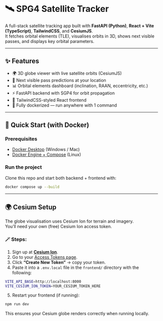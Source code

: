 # 🛰️ SPG4 Satellite Tracker

A full-stack satellite tracking app built with **FastAPI (Python)**, **React + Vite (TypeScript)**, **TailwindCSS**, and **CesiumJS**.  
It fetches orbital elements (TLE), visualises orbits in 3D, shows next visible passes, and displays key orbital parameters.

---

## ✨ Features
- 🌍 3D globe viewer with live satellite orbits (CesiumJS)
- 📡 Next visible pass predictions at your location
- 📊 Orbital elements dashboard (inclination, RAAN, eccentricity, etc.)
- ⚡ FastAPI backend with SGP4 for orbit propagation
- 🎨 TailwindCSS-styled React frontend
- 🐳 Fully dockerized — run anywhere with 1 command

---

## 🚀 Quick Start (with Docker)

### Prerequisites
- [Docker Desktop](https://www.docker.com/products/docker-desktop/) (Windows / Mac)  
- [Docker Engine + Compose](https://docs.docker.com/engine/install/) (Linux)

### Run the project
Clone this repo and start both backend + frontend with:

```bash
docker compose up --build
```

---

## 🌍 Cesium Setup

The globe visualisation uses Cesium Ion for terrain and imagery.  
You’ll need your own (free) Cesium Ion access token.

### 🪄 Steps:
1. Sign up at **[Cesium Ion](https://ion.cesium.com/signup)**.  
2. Go to your [Access Tokens page](https://ion.cesium.com/tokens).  
3. Click **“Create New Token”** → copy your token.  
4. Paste it into a `.env.local` file in the `frontend/` directory with the following:

```bash
VITE_API_BASE=http://localhost:8000
VITE_CESIUM_ION_TOKEN=YOUR_CESIUM_TOKEN_HERE
```

5. Restart your frontend (if running):
```bash
npm run dev
```

This ensures your Cesium globe renders correctly when running locally.
